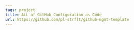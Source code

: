 ```yaml
---
tags: project
title: ALL of GitHub Configuration as Code
url: https://github.com/pl-strflt/github-mgmt-template
---
```

